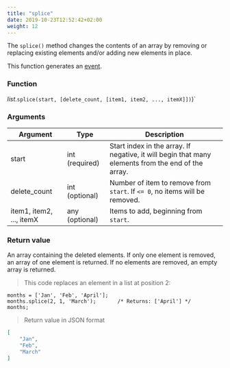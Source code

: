 ```yaml
---
title: "splice"
date: 2019-10-23T12:52:42+02:00
weight: 12
---
```


The `splice()` method changes the contents of an array by removing or replacing
existing elements and/or adding new elements in place.

This function generates an [event](../../../events).

### Function
*list*.`splice(start, [delete_count, [item1, item2, ..., itemX]])`)`

### Arguments
Argument | Type | Description
-------- | ---- | -----------
start | int (required) | Start index in the array. If negative, it will begin that many elements from the end of the array.
delete_count | int (optional) | Number of item to remove from `start`. If `<= 0`, no items will be removed.
item1, item2, ..., itemX | any (optional) | Items to add, beginning from `start`.

### Return value
An array containing the deleted elements. If only one element is removed,
an array of one element is returned. If no elements are removed, an empty array is returned.

> This code replaces an element in a list at position 2:

```thingsdb,json_response
months = ['Jan', 'Feb', 'April'];
months.splice(2, 1, 'March');       /* Returns: ['April'] */
months;
```

> Return value in JSON format

```json
[
    "Jan",
    "Feb",
    "March"
]
```
